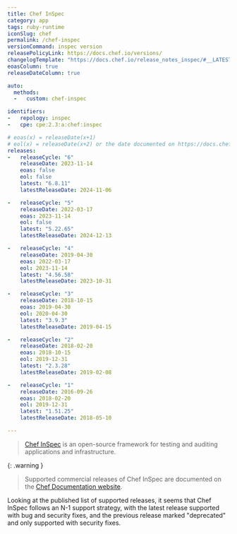 ```yaml
---
title: Chef InSpec
category: app
tags: ruby-runtime
iconSlug: chef
permalink: /chef-inspec
versionCommand: inspec version
releasePolicyLink: https://docs.chef.io/versions/
changelogTemplate: "https://docs.chef.io/release_notes_inspec/#__LATEST__"
eoasColumn: true
releaseDateColumn: true

auto:
  methods:
  -   custom: chef-inspec

identifiers:
-   repology: inspec
-   cpe: cpe:2.3:a:chef:inspec

# eoas(x) = releaseDate(x+1)
# eol(x) = releaseDate(x+2) or the date documented on https://docs.chef.io/versions/
releases:
-   releaseCycle: "6"
    releaseDate: 2023-11-14
    eoas: false
    eol: false
    latest: "6.8.11"
    latestReleaseDate: 2024-11-06

-   releaseCycle: "5"
    releaseDate: 2022-03-17
    eoas: 2023-11-14
    eol: false
    latest: "5.22.65"
    latestReleaseDate: 2024-12-13

-   releaseCycle: "4"
    releaseDate: 2019-04-30
    eoas: 2022-03-17
    eol: 2023-11-14
    latest: "4.56.58"
    latestReleaseDate: 2023-10-31

-   releaseCycle: "3"
    releaseDate: 2018-10-15
    eoas: 2019-04-30
    eol: 2020-04-30
    latest: "3.9.3"
    latestReleaseDate: 2019-04-15

-   releaseCycle: "2"
    releaseDate: 2018-02-20
    eoas: 2018-10-15
    eol: 2019-12-31
    latest: "2.3.28"
    latestReleaseDate: 2019-02-08

-   releaseCycle: "1"
    releaseDate: 2016-09-26
    eoas: 2018-02-20
    eol: 2019-12-31
    latest: "1.51.25"
    latestReleaseDate: 2018-05-10

---
```


> [Chef InSpec](https://docs.chef.io/inspec/) is an open-source framework for
> testing and auditing applications and infrastructure.

{: .warning }
> Supported commercial releases of Chef InSpec are documented on the [Chef Documentation website](https://docs.chef.io/versions/#supported-commercial-distributions).

Looking at the published list of supported releases, it seems that Chef InSpec follows an N-1 support strategy, with the
latest release supported with bug and security fixes, and the previous release marked "deprecated"
and only supported with security fixes.
